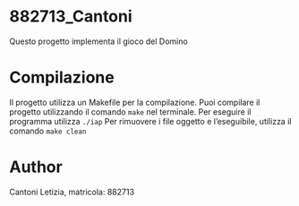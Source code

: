 # 882713_Cantoni
Questo progetto implementa il gioco del Domino

# Compilazione

Il progetto utilizza un Makefile per la compilazione. 
Puoi compilare il progetto utilizzando il comando `make` nel terminale.
Per eseguire il programma utilizza `./iap`
Per rimuovere i file oggetto e l’eseguibile, utilizza il comando `make clean`

# Author
Cantoni Letizia, matricola: 882713
